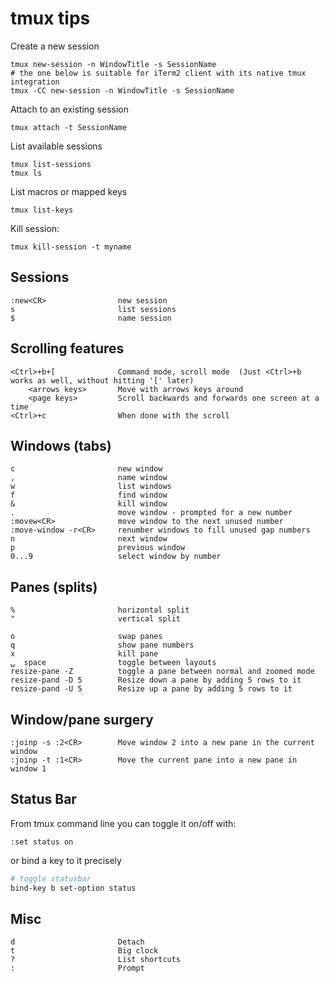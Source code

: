 # tmux tips

Create a new session

    tmux new-session -n WindowTitle -s SessionName
    # the one below is suitable for iTerm2 client with its native tmux integration
    tmux -CC new-session -n WindowTitle -s SessionName

Attach to an existing session

    tmux attach -t SessionName

List available sessions

    tmux list-sessions
    tmux ls
    
List macros or mapped keys

    tmux list-keys

Kill session:

    tmux kill-session -t myname


## Sessions

    :new<CR>                new session
    s                       list sessions
    $                       name session

## Scrolling features

    <Ctrl>+b+[              Command mode, scroll mode  (Just <Ctrl>+b works as well, without hitting '[' later)
        <arrows keys>       Move with arrows keys around
        <page keys>         Scroll backwards and forwards one screen at a time
    <Ctrl>+c                When done with the scroll

## Windows (tabs)

    c                       new window
    ,                       name window
    w                       list windows
    f                       find window
    &                       kill window
    .                       move window - prompted for a new number
    :movew<CR>              move window to the next unused number
    :move-window -r<CR>     renumber windows to fill unused gap numbers
    n                       next window
    p                       previous window
    0...9                   select window by number

## Panes (splits)

    %                       horizontal split
    "                       vertical split
    
    o                       swap panes
    q                       show pane numbers
    x                       kill pane
    ⍽  space                toggle between layouts
    resize-pane -Z          toggle a pane between normal and zoomed mode
    resize-pand -D 5        Resize down a pane by adding 5 rows to it
    resize-pand -U 5        Resize up a pane by adding 5 rows to it

## Window/pane surgery

    :joinp -s :2<CR>        Move window 2 into a new pane in the current window
    :joinp -t :1<CR>        Move the current pane into a new pane in window 1


## Status Bar
From tmux  command line you can toggle it on/off with:
```
:set status on
```
or bind a key to it precisely
```sh
# toggle statusbar
bind-key b set-option status
```

## Misc

    d                       Detach
    t                       Big clock
    ?                       List shortcuts
    :                       Prompt
